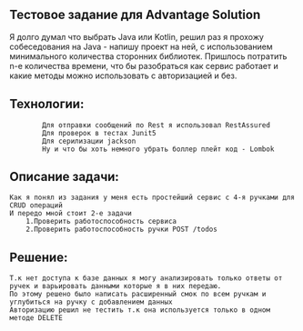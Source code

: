 ## Тестовое задание для Advantage Solution

Я долго думал что выбрать Java или Kotlin, решил раз я прохожу собеседования на Java - напишу проект на ней, с использованием минимального количества сторонних библиотек.
Пришлось потратить n-е количества времени, что бы разобраться как сервис работает и какие методы можно использовать с авторизацией и без.

## Технологии:
            Для отправки сообщений по Rest я использовал RestAssured
            Для проверок в тестах Junit5
            Для серилизации jackson
            Ну и что бы хоть немного убрать боллер плейт код - Lombok

## Описание задачи:
    Как я понял из задания у меня есть простейший сервис с 4-я ручками для CRUD операций
    И передо мной стоит 2-е задачи
        1.Проверить работоспособность сервиса
        2.Проверить рaботоспособность ручки POST /todos

## Решение:
    Т.к нет доступа к базе данных я могу анализировать только ответы от ручек и варьировать данными которые я в них передаю.
    По этому решено было написать расширенный смок по всем ручкам и углубиться на ручку с добавлением данных
    Авторизацию решил не тестить т.к она используется только в одном методе DELETE
